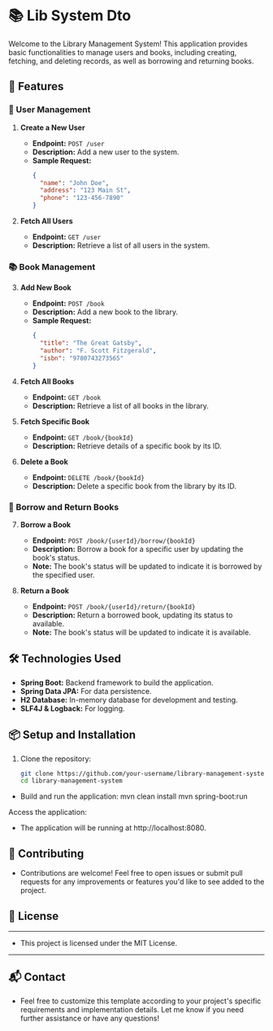 # 📚 Lib System Dto

Welcome to the Library Management System! This application provides basic functionalities to manage users and books, including creating, fetching, and deleting records, as well as borrowing and returning books.

## 🚀 Features

### 👤 User Management

1. **Create a New User**
   - **Endpoint:** `POST /user`
   - **Description:** Add a new user to the system.
   - **Sample Request:**
     ```json
     {
       "name": "John Doe",
       "address": "123 Main St",
       "phone": "123-456-7890"
     }
     ```

2. **Fetch All Users**
   - **Endpoint:** `GET /user`
   - **Description:** Retrieve a list of all users in the system.

### 📚 Book Management

3. **Add New Book**
   - **Endpoint:** `POST /book`
   - **Description:** Add a new book to the library.
   - **Sample Request:**
     ```json
     {
       "title": "The Great Gatsby",
       "author": "F. Scott Fitzgerald",
       "isbn": "9780743273565"
     }
     ```

4. **Fetch All Books**
   - **Endpoint:** `GET /book`
   - **Description:** Retrieve a list of all books in the library.

5. **Fetch Specific Book**
   - **Endpoint:** `GET /book/{bookId}`
   - **Description:** Retrieve details of a specific book by its ID.

6. **Delete a Book**
   - **Endpoint:** `DELETE /book/{bookId}`
   - **Description:** Delete a specific book from the library by its ID.

### 🔄 Borrow and Return Books

7. **Borrow a Book**
   - **Endpoint:** `POST /book/{userId}/borrow/{bookId}`
   - **Description:** Borrow a book for a specific user by updating the book's status.
   - **Note:** The book's status will be updated to indicate it is borrowed by the specified user.

8. **Return a Book**
   - **Endpoint:** `POST /book/{userId}/return/{bookId}`
   - **Description:** Return a borrowed book, updating its status to available.
   - **Note:** The book's status will be updated to indicate it is available.

## 🛠️ Technologies Used

- **Spring Boot:** Backend framework to build the application.
- **Spring Data JPA:** For data persistence.
- **H2 Database:** In-memory database for development and testing.
- **SLF4J & Logback:** For logging.

## 📦 Setup and Installation

1. Clone the repository:
   ```sh
   git clone https://github.com/your-username/library-management-system.git
   cd library-management-system
- Build and run the application:
    mvn clean install
    mvn spring-boot:run


Access the application:
- The application will be running at http://localhost:8080.


## 🤝 Contributing

- Contributions are welcome! Feel free to open issues or submit pull requests for any improvements or features you'd like to see added to the project.

## 📝 License
---------------------------------------------------------
- This project is licensed under the MIT License.
---------------------------------------------------------

## 📬 Contact

- Feel free to customize this template according to your project's specific requirements and implementation details. Let me know if you need further assistance or have any questions!




